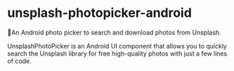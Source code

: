 # unsplash-photopicker-android
📱An Android photo picker to search and download photos from Unsplash.

UnsplashPhotoPicker is an Android UI component that allows you to quickly search the Unsplash library for free high-quality photos with just a few lines of code.
